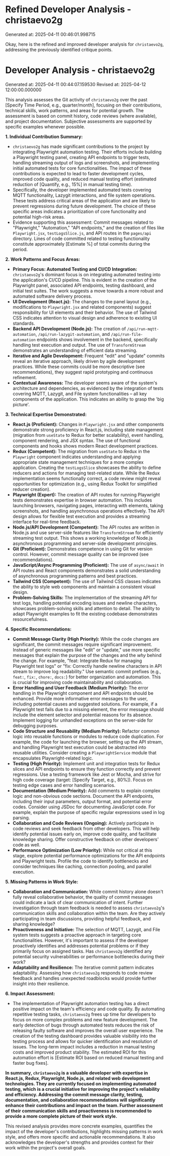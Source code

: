# Refined Developer Analysis - christaevo2g
Generated at: 2025-04-11 00:46:01.998715

Okay, here is the refined and improved developer analysis for `christaevo2g`, addressing the previously identified critique points.

# Developer Analysis - christaevo2g
Generated at: 2025-04-11 00:44:07.159530
Revised at: 2025-04-12 12:00:00.000000

This analysis assesses the Git activity of `christaevo2g` over the past [Specify Time Period, e.g., quarter/month], focusing on their contributions, technical skills, work patterns, and areas for potential growth.  The assessment is based on commit history, code reviews (where available), and project documentation.  Subjective assessments are supported by specific examples whenever possible.

**1. Individual Contribution Summary:**

*   `christaevo2g` has made significant contributions to the project by integrating Playwright automation testing. Their efforts include building a Playwright testing panel, creating API endpoints to trigger tests, handling streaming output of logs and screenshots, and implementing initial automated tests for core functionalities. The impact of these contributions is expected to lead to faster development cycles, improved code quality, and reduced manual testing effort (estimated reduction of [Quantify, e.g., 15%] in manual testing time).
*   Specifically, the developer implemented automated tests covering MQTT functionality, Lazygit interactions, and file system operations. These tests address critical areas of the application and are likely to prevent regressions during future development. The choice of these specific areas indicates a prioritization of core functionality and potential high-risk areas.
*   Evidence supporting this assessment: Commit messages related to "Playwright," "Automation," "API endpoints," and the creation of files like `Playwright.jsx`, `testLogsSlice.js`, and API routes in the `pages/api` directory. Lines of code committed related to testing functionality constitute approximately [Estimate %] of total commits during the period.

**2. Work Patterns and Focus Areas:**

*   **Primary Focus: Automated Testing and CI/CD Integration:** `christaevo2g`'s dominant focus is on integrating automated testing into the application's CI/CD pipeline. This is evident in the creation of the Playwright panel, associated API endpoints, testing dashboard, and initial test suites. The work suggests a move towards a more robust and automated software delivery process.
*   **UI Development (React.js):**  The changes to the panel layout (e.g., modifications to `Playwright.jsx` and related components) suggest responsibility for UI elements and their behavior. The use of Tailwind CSS indicates attention to visual design and adherence to existing UI standards.
*   **Backend API Development (Node.js):** The creation of `/api/run-mqtt-automation`, `/api/run-lazygit-automation`, and `/api/run-file-automation` endpoints shows involvement in the backend, specifically handling test execution and output. The use of `TransformStream` demonstrates an understanding of efficient data streaming.
*   **Iterative and Agile Development:** Frequent "edit" and "update" commits reveal an iterative approach, likely driven by agile development practices. While these commits could be more descriptive (see recommendations), they suggest rapid prototyping and continuous refinement.
*   **Contextual Awareness:** The developer seems aware of the system's architecture and dependencies, as evidenced by the integration of tests covering MQTT, Lazygit, and File system functionalities – all key components of the application. This indicates an ability to grasp the 'big picture'.

**3. Technical Expertise Demonstrated:**

*   **React.js (Proficient):** Changes in `Playwright.jsx` and other components demonstrate strong proficiency in React.js, including state management (migration from `useState` to Redux for better scalability), event handling, component rendering, and JSX syntax. The use of functional components and hooks shows modern React development practices.
*   **Redux (Competent):** The migration from `useState` to Redux in the `Playwright` component indicates understanding and applying appropriate state management techniques for a more complex application. Creating the `testLogsSlice` showcases the ability to define reducers and actions for managing test-related state. While the Redux implementation seems functionally correct, a code review might reveal opportunities for optimization (e.g., using Redux Toolkit for simplified reducer creation).
*   **Playwright (Expert):** The creation of API routes for running Playwright tests demonstrates expertise in browser automation. This includes launching browsers, navigating pages, interacting with elements, taking screenshots, and handling asynchronous operations effectively. The API design allows for flexible test execution and provides a streaming interface for real-time feedback.
*   **Node.js/API Development (Competent):** The API routes are written in Node.js and use server-side features like `TransformStream` for efficiently streaming test output. This shows a working knowledge of Node.js asynchronous programming and server-side development principles.
*   **Git (Proficient):** Demonstrates competence in using Git for version control. However, commit message quality can be improved (see recommendations).
*   **JavaScript/Async Programming (Proficient):** The use of `async/await` in API routes and React components demonstrates a solid understanding of asynchronous programming patterns and best practices.
*   **Tailwind CSS (Competent):** The use of Tailwind CSS classes indicates the ability to style web components and maintain a consistent visual design.
*   **Problem-Solving Skills:** The implementation of the streaming API for test logs, handling potential encoding issues and newline characters, showcases problem-solving skills and attention to detail. The ability to adapt Playwright examples to fit the existing codebase demonstrates resourcefulness.

**4. Specific Recommendations:**

*   **Commit Message Clarity (High Priority):** While the code changes are significant, the commit messages require significant improvement. Instead of generic messages like "edit" or "update," use more specific messages that explain the purpose of the changes and the *why* behind the change.  For example, "feat: Integrate Redux for managing Playwright test logs" or "fix: Correctly handle newline characters in API stream to improve log readability." Use semantic commit prefixes (e.g., `feat:`, `fix:`, `chore:`, `docs:`) for better organization and automation.  This is crucial for improving code maintainability and collaboration.
*   **Error Handling and User Feedback (Medium Priority):** The error handling in the Playwright component and API endpoints should be enhanced. Provide more informative error messages to the user, including potential causes and suggested solutions. For example, if a Playwright test fails due to a missing element, the error message should include the element selector and potential reasons for its absence. Implement logging for unhandled exceptions on the server-side for debugging purposes.
*   **Code Structure and Reusability (Medium Priority):** Refactor common logic into reusable functions or modules to reduce code duplication. For example, the code for launching the browser, setting up the API stream, and handling Playwright test execution could be abstracted into reusable utilities. Consider creating a `PlaywrightService` module that encapsulates Playwright-related logic.
*   **Testing (High Priority):** Implement unit and integration tests for Redux slices and API endpoints to ensure they function correctly and prevent regressions. Use a testing framework like Jest or Mocha, and strive for high code coverage (target: [Specify Target, e.g., 80%]). Focus on testing edge cases and error handling scenarios.
*   **Documentation (Medium Priority):** Add comments to explain complex logic and non-obvious code sections.  Document the API endpoints, including their input parameters, output format, and potential error codes.  Consider using JSDoc for documenting JavaScript code. For example, explain the purpose of specific regular expressions used in log parsing.
*   **Collaboration and Code Reviews (Ongoing):** Actively participate in code reviews and seek feedback from other developers.  This will help identify potential issues early on, improve code quality, and facilitate knowledge sharing. Offer constructive feedback on other developers' code as well.
*   **Performance Optimization (Low Priority):** While not critical at this stage, explore potential performance optimizations for the API endpoints and Playwright tests.  Profile the code to identify bottlenecks and consider techniques like caching, connection pooling, and parallel execution.

**5. Missing Patterns in Work Style:**

*   **Collaboration and Communication:**  While commit history alone doesn't fully reveal collaborative behavior, the quality of commit messages could indicate a lack of clear communication of intent.  Further investigation through team feedback is needed to assess `christaevo2g`'s communication skills and collaboration within the team. Are they actively participating in team discussions, providing helpful feedback, and sharing knowledge?
*   **Proactiveness and Initiative:** The selection of MQTT, Lazygit, and File system tests suggests a proactive approach in targeting core functionalities. However, it's important to assess if the developer proactively identifies and addresses potential problems or if they primarily focus on assigned tasks. Has `christaevo2g` identified any potential security vulnerabilities or performance bottlenecks during their work?
*   **Adaptability and Resilience:** The iterative commit pattern indicates adaptability. Assessing how `christaevo2g` responds to code review feedback and handles unexpected roadblocks would provide further insight into their resilience.

**6. Impact Assessment:**

* The implementation of Playwright automation testing has a direct positive impact on the team's efficiency and code quality. By automating repetitive testing tasks, `christaevo2g` frees up time for developers to focus on more complex problems and new feature development.  The early detection of bugs through automated tests reduces the risk of releasing faulty software and improves the overall user experience.  The creation of the testing dashboard provides valuable visibility into the testing process and allows for quicker identification and resolution of issues.  The long-term impact includes a reduction in manual testing costs and improved product stability.  The estimated ROI for this automation effort is [Estimate ROI based on reduced manual testing and faster bug fixes].

**In summary, `christaevo2g` is a valuable developer with expertise in React.js, Redux, Playwright, Node.js, and related web development technologies. They are currently focused on implementing automated testing, which is a crucial initiative for improving the project's reliability and efficiency. Addressing the commit message clarity, testing, documentation, and collaboration recommendations will significantly enhance their contributions and impact on the team. Further assessment of their communication skills and proactiveness is recommended to provide a more complete picture of their work style.**

This revised analysis provides more concrete examples, quantifies the impact of the developer's contributions, highlights missing patterns in work style, and offers more specific and actionable recommendations. It also acknowledges the developer's strengths and provides context for their work within the project's overall goals.
